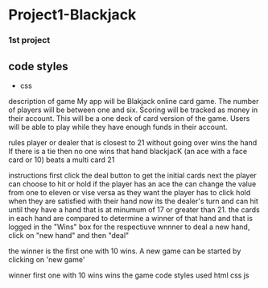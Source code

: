 # Project1-Blackjack
### 1st project

## code styles
- css

description of game
My app will be Blakjack online card game. The number of players will be between one and six. Scoring will be tracked as money in their account. This will be a one deck of card version of the game. Users will be able to play while they have enough funds in their account.

rules
player or dealer that is closest to 21 without going over wins the hand
If there is a tie then no one wins that hand
blackjacK (an ace with a face card or 10) beats a multi card 21

instructions
first click the deal button to get the initial cards
next the player can choose to hit or hold
    if the player has an ace the can change the value from one to eleven or vise versa as they want
the player has to click hold when they are satisfied with their hand
now its the dealer's turn and can hit until they have a hand that is at minumum of 17 or greater than 21.
the cards in each hand are compared to determine a winner of that hand and that is logged in the "Wins" box for the respectiuve wnnner
to deal a new hand, click on "new hand" and then "deal"

the winner is the first one with 10 wins.
A new game can be started by clicking on 'new game'




winner
first one with 10 wins wins the game
code styles used
html
css 
js

